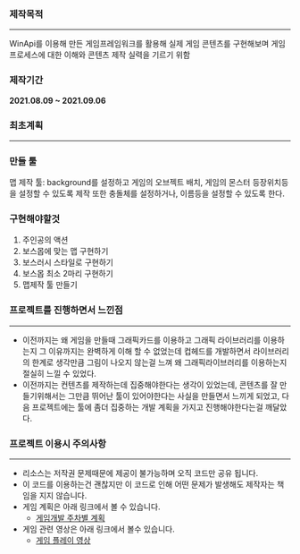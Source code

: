 ### 제작목적

---

WinApi를 이용해 만든 게임프레임워크를 활용해 실제 게임 콘텐츠를 구현해보며 게임프로세스에 대한 이해와 콘텐츠 제작 실력을 기르기 위함

### 제작기간

**2021.08.09 ~ 2021.09.06**

### 최초계획

---

### 만들 툴

맵 제작 툴: background를 설정하고  게임의 오브젝트 배치, 게임의 몬스터 등장위치등을 설정할 수 있도록 제작 또한 충돌체를 설정하거나, 이름등을 설정할 수 있도록 한다. 

### 구현해야할것

1. 주인공의 액션
2. 보스몹에 맞는 맵 구현하기
3. 보스러시 스타일로 구현하기
4. 보스몹 최소 2마리 구현하기
5. 맵제작 툴 만들기

### 프로젝트를 진행하면서 느낀점

---

- 이전까지는 왜 게임을 만들때 그래픽카드를 이용하고 그래픽 라이브러리를 이용하는지 그 이유까지는 완벽하게 이해 할 수 없었는데 컵헤드를 개발하면서 라이브러리의 한계로 생각만큼 그림이 나오지 않는걸 느껴 왜 그래픽라이브러리를 이용하는지 절실히 느낄 수 있었다.
- 이전까지는 컨텐츠를 제작하는데 집중해야한다는 생각이 있었는데, 콘텐츠를 잘 만들기위해서는 그만큼 뛰어난 툴이 있어야한다는 사실을 만들면서 느끼게 되었고, 다음 프로젝트에는 툴에 좀더 집중하는 개발 계획을 가지고 진행해야한다는걸 깨달았다.

### 프로젝트 이용시 주의사항

---

- 리소스는 저작권 문제때문에 제공이 불가능하며 오직 코드만 공유 됩니다.
- 이 코드를 이용하는건 괜찮지만 이 코드로 인해 어떤 문제가 발생해도 제작자는 책임을 지지 않습니다.
- 게임 계획은 아래 링크에서 볼 수 있습니다.
    - [게임개발 주차별 계획](https://nettle-profit-03e.notion.site/8c69cf621b02458abcc5c77f45c8b10e)
- 게임 관련 영상은 아래 링크에서 볼수 있습니다.
    - [게임 플레이 영상](https://nettle-profit-03e.notion.site/8c69cf621b02458abcc5c77f45c8b10e)